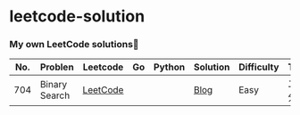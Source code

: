# leetcode-solution

###  My own LeetCode solutions🎯

| No.  | Problen       | Leetcode                                                    | Go   | Python | Solution                                                     | Difficulty | Tag  |
| ---- | ------------- | ----------------------------------------------------------- | ---- | ------ | ------------------------------------------------------------ | ---------- | ---- |
| 704  | Binary Search | [LeetCode](https://leetcode-cn.com/problems/binary-search/) |      |        | [Blog](https://wangyi.one/leetcode704.%E4%BA%8C%E5%88%86%E6%9F%A5%E6%89%BE/) | Easy       | 二分 |

